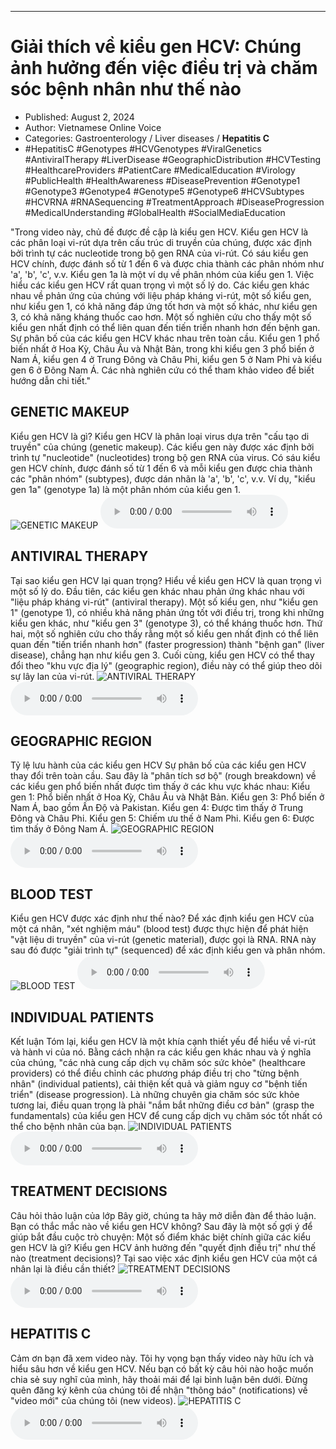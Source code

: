 
---

# Giải thích về kiểu gen HCV: Chúng ảnh hưởng đến việc điều trị và chăm sóc bệnh nhân như thế nào

- Published: August 2, 2024
- Author: Vietnamese Online Voice
- Categories: Gastroenterology / Liver diseases / **Hepatitis C**
- #HepatitisC #Genotypes #HCVGenotypes #ViralGenetics #AntiviralTherapy #LiverDisease #GeographicDistribution #HCVTesting #HealthcareProviders #PatientCare #MedicalEducation #Virology #PublicHealth #HealthAwareness #DiseasePrevention #Genotype1 #Genotype3 #Genotype4 #Genotype5 #Genotype6 #HCVSubtypes #HCVRNA #RNASequencing #TreatmentApproach #DiseaseProgression #MedicalUnderstanding #GlobalHealth #SocialMediaEducation

"Trong video này, chủ đề được đề cập là kiểu gen HCV. Kiểu gen HCV là các phân loại vi-rút dựa trên cấu trúc di truyền của chúng, được xác định bởi trình tự các nucleotide trong bộ gen RNA của vi-rút. Có sáu kiểu gen HCV chính, được đánh số từ 1 đến 6 và được chia thành các phân nhóm như 'a', 'b', 'c', v.v. Kiểu gen 1a là một ví dụ về phân nhóm của kiểu gen 1. Việc hiểu các kiểu gen HCV rất quan trọng vì một số lý do. Các kiểu gen khác nhau về phản ứng của chúng với liệu pháp kháng vi-rút, một số kiểu gen, như kiểu gen 1, có khả năng đáp ứng tốt hơn và một số khác, như kiểu gen 3, có khả năng kháng thuốc cao hơn. Một số nghiên cứu cho thấy một số kiểu gen nhất định có thể liên quan đến tiến triển nhanh hơn đến bệnh gan. Sự phân bố của các kiểu gen HCV khác nhau trên toàn cầu. Kiểu gen 1 phổ biến nhất ở Hoa Kỳ, Châu Âu và Nhật Bản, trong khi kiểu gen 3 phổ biến ở Nam Á, kiểu gen 4 ở Trung Đông và Châu Phi, kiểu gen 5 ở Nam Phi và kiểu gen 6 ở Đông Nam Á. Các nhà nghiên cứu có thể tham khảo video để biết hướng dẫn chi tiết."


## GENETIC MAKEUP

Kiểu gen HCV là gì? Kiểu gen HCV là phân loại virus dựa trên "cấu tạo di truyền" của chúng (genetic makeup). Các kiểu gen này được xác định bởi trình tự "nucleotide" (nucleotides) trong bộ gen RNA của virus. Có sáu kiểu gen HCV chính, được đánh số từ 1 đến 6 và mỗi kiểu gen được chia thành các "phân nhóm" (subtypes), được dán nhãn là 'a', 'b', 'c', v.v. Ví dụ, "kiểu gen 1a" (genotype 1a) là một phân nhóm của kiểu gen 1.
![GENETIC MAKEUP](https://http-archiver-apis-production-80.schnworks.com/storage/images/transitions/2024-08-02/transition-24244355427-Montserrat-ExtraBold-673AB7.jpg)
<audio controls>
    <source src="https://http-archiver-apis-production-80.schnworks.com/storage/storage/audio/file-30724671769.mp3" type="audio/mpeg">
</audio>



## ANTIVIRAL THERAPY

Tại sao kiểu gen HCV lại quan trọng? Hiểu về kiểu gen HCV là quan trọng vì một số lý do. Đầu tiên, các kiểu gen khác nhau phản ứng khác nhau với "liệu pháp kháng vi-rút" (antiviral therapy). Một số kiểu gen, như "kiểu gen 1" (genotype 1), có nhiều khả năng phản ứng tốt với điều trị, trong khi những kiểu gen khác, như "kiểu gen 3" (genotype 3), có thể kháng thuốc hơn. Thứ hai, một số nghiên cứu cho thấy rằng một số kiểu gen nhất định có thể liên quan đến "tiến triển nhanh hơn" (faster progression) thành "bệnh gan" (liver disease), chẳng hạn như kiểu gen 3. Cuối cùng, kiểu gen HCV có thể thay đổi theo "khu vực địa lý" (geographic region), điều này có thể giúp theo dõi sự lây lan của vi-rút.
![ANTIVIRAL THERAPY](https://http-archiver-apis-production-80.schnworks.com/storage/images/transitions/2024-08-02/transition--3416034889-Montserrat-Thin-4A148C.jpg)
<audio controls>
    <source src="https://http-archiver-apis-production-80.schnworks.com/storage/storage/audio/file-12696767543.mp3" type="audio/mpeg">
</audio>



## GEOGRAPHIC REGION

Tỷ lệ lưu hành của các kiểu gen HCV Sự phân bố của các kiểu gen HCV thay đổi trên toàn cầu. Sau đây là "phân tích sơ bộ" (rough breakdown) về các kiểu gen phổ biến nhất được tìm thấy ở các khu vực khác nhau: Kiểu gen 1: Phổ biến nhất ở Hoa Kỳ, Châu Âu và Nhật Bản. Kiểu gen 3: Phổ biến ở Nam Á, bao gồm Ấn Độ và Pakistan. Kiểu gen 4: Được tìm thấy ở Trung Đông và Châu Phi. Kiểu gen 5: Chiếm ưu thế ở Nam Phi. Kiểu gen 6: Được tìm thấy ở Đông Nam Á.
![GEOGRAPHIC REGION](https://http-archiver-apis-production-80.schnworks.com/storage/images/transitions/2024-08-02/transition-15707546909-Montserrat-ExtraBold-283593.jpg)
<audio controls>
    <source src="https://http-archiver-apis-production-80.schnworks.com/storage/storage/audio/file-13776352530.mp3" type="audio/mpeg">
</audio>



## BLOOD TEST

Kiểu gen HCV được xác định như thế nào? Để xác định kiểu gen HCV của một cá nhân, "xét nghiệm máu" (blood test) được thực hiện để phát hiện "vật liệu di truyền" của vi-rút (genetic material), được gọi là RNA. RNA này sau đó được "giải trình tự" (sequenced) để xác định kiểu gen và phân nhóm.
![BLOOD TEST](https://http-archiver-apis-production-80.schnworks.com/storage/images/transitions/2024-08-02/transition-10722998233-Montserrat-Bold-1A237E.jpg)
<audio controls>
    <source src="https://http-archiver-apis-production-80.schnworks.com/storage/storage/audio/file-11613263330.mp3" type="audio/mpeg">
</audio>



## INDIVIDUAL PATIENTS

Kết luận Tóm lại, kiểu gen HCV là một khía cạnh thiết yếu để hiểu về vi-rút và hành vi của nó. Bằng cách nhận ra các kiểu gen khác nhau và ý nghĩa của chúng, "các nhà cung cấp dịch vụ chăm sóc sức khỏe" (healthcare providers) có thể điều chỉnh các phương pháp điều trị cho "từng bệnh nhân" (individual patients), cải thiện kết quả và giảm nguy cơ "bệnh tiến triển" (disease progression). Là những chuyên gia chăm sóc sức khỏe tương lai, điều quan trọng là phải "nắm bắt những điều cơ bản" (grasp the fundamentals) của kiểu gen HCV để cung cấp dịch vụ chăm sóc tốt nhất có thể cho bệnh nhân của bạn.
![INDIVIDUAL PATIENTS](https://http-archiver-apis-production-80.schnworks.com/storage/images/transitions/2024-08-02/transition--37056140881-Montserrat-Regular-7B1FA2.jpg)
<audio controls>
    <source src="https://http-archiver-apis-production-80.schnworks.com/storage/storage/audio/file-47342103922.mp3" type="audio/mpeg">
</audio>



## TREATMENT DECISIONS

Câu hỏi thảo luận của lớp Bây giờ, chúng ta hãy mở diễn đàn để thảo luận. Bạn có thắc mắc nào về kiểu gen HCV không? Sau đây là một số gợi ý để giúp bắt đầu cuộc trò chuyện: Một số điểm khác biệt chính giữa các kiểu gen HCV là gì? Kiểu gen HCV ảnh hưởng đến "quyết định điều trị" như thế nào (treatment decisions)? Tại sao việc xác định kiểu gen HCV của một cá nhân lại là điều cần thiết?
![TREATMENT DECISIONS](https://http-archiver-apis-production-80.schnworks.com/storage/images/transitions/2024-08-02/transition--23148602415-Montserrat-Bold-512DA8.jpg)
<audio controls>
    <source src="https://http-archiver-apis-production-80.schnworks.com/storage/storage/audio/file-11037752040.mp3" type="audio/mpeg">
</audio>



## HEPATITIS C

Cảm ơn bạn đã xem video này. Tôi hy vọng bạn thấy video này hữu ích và hiểu sâu hơn về kiểu gen HCV. Nếu bạn có bất kỳ câu hỏi nào hoặc muốn chia sẻ suy nghĩ của mình, hãy thoải mái để lại bình luận bên dưới. Đừng quên đăng ký kênh của chúng tôi để nhận "thông báo" (notifications) về "video mới" của chúng tôi (new videos).
![HEPATITIS C](https://http-archiver-apis-production-80.schnworks.com/storage/images/transitions/2024-08-02/transition--12001921564-Montserrat-ExtraBold-880E4F.jpg)
<audio controls>
    <source src="https://http-archiver-apis-production-80.schnworks.com/storage/storage/audio/file-1523449835.mp3" type="audio/mpeg">
</audio>

